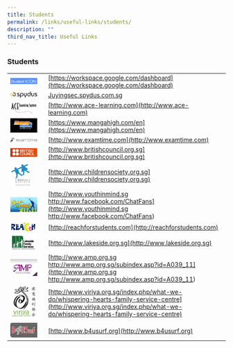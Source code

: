 ```yaml
---
title: Students
permalink: /links/useful-links/students/
description: ""
third_nav_title: Useful Links
---
```

### **Students**

|  |  |
|---|---|
| <img src="/images/students1.png" style="width:85%"> | [https://workspace.google.com/dashboard](https://workspace.google.com/dashboard) |
| <img src="/images/students2.jpg" style="width:85%"> | [Juyingsec.spydus.com.sg](Juyingsec.spydus.com.sg)   |
| <img src="/images/students3.jpg" style="width:85%"> | [http://www.ace-learning.com](http://www.ace-learning.com) |
| <img src="/images/students4.png" style="width:85%"> |  [https://www.mangahigh.com/en](https://www.mangahigh.com/en) |
| <img src="/images/students5.png" style="width:85%"> |  [http://www.examtime.com](http://www.examtime.com) |
| <img src="/images/students6.jpg" style="width:85%"> | [http://www.britishcouncil.org.sg](http://www.britishcouncil.org.sg) |
| <img src="/images/students7.png" style="width:65%"> |  [http://www.childrensociety.org.sg](http://www.childrensociety.org.sg) |
| <img src="/images/students8.png" style="width:85%"> |  [http://www.youthinmind.sg<br>http://www.facebook.com/ChatFans](http://www.youthinmind.sg<br>http://www.facebook.com/ChatFans) |
| <img src="/images/students9.gif" style="width:85%"> | [http://reachforstudents.com](http://reachforstudents.com) |
| <img src="/images/students10.png" style="width:85%"> | [http://www.lakeside.org.sg](http://www.lakeside.org.sg) |
| <img src="/images/students11.jpg" style="width:85%"> | [http://www.amp.org.sg<br>http://www.amp.org.sg/subindex.asp?id=A039_11](http://www.amp.org.sg<br>http://www.amp.org.sg/subindex.asp?id=A039_11)  |
| <img src="/images/students12.jpg" style="width:85%"> |  [http://www.viriya.org.sg/index.php/what-we-do/whispering-hearts-family-service-centre](http://www.viriya.org.sg/index.php/what-we-do/whispering-hearts-family-service-centre) |
| <img src="/images/students13.jpg" style="width:85%"> | [http://www.b4usurf.org](http://www.b4usurf.org) |